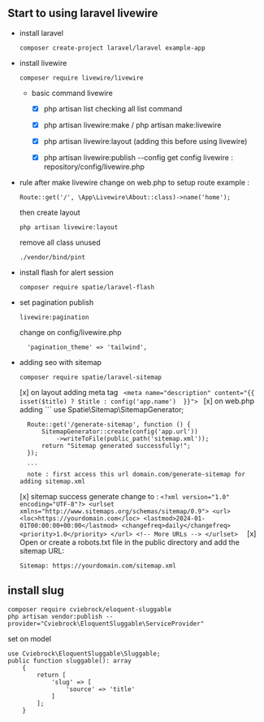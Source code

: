 ## Start to using laravel livewire
- install laravel
    ```
    composer create-project laravel/laravel example-app
    ```
- install livewire
    ```
    composer require livewire/livewire
    ```
    - basic command livewire
        * [x] php artisan list
            checking all list command
        * [x] php artisan livewire:make / php artisan make:livewire
        * [x] php artisan livewire:layout  (adding this before using livewire)
        * [x] php artisan livewire:publish --config
            get config livewire : repository/config/livewire.php


- rule 
    after make livewire change on web.php to setup route
    example :
    ```
    Route::get('/', \App\Livewire\About::class)->name('home');
    ```
    then create layout 
    ```
    php artisan livewire:layout
    ```
    remove all class unused
    ```
    ./vendor/bind/pint
    ```
- install flash for alert session
    ```
    composer require spatie/laravel-flash
    ```
- set pagination
    publish 
    ```
    livewire:pagination
    ```
    change on config/livewire.php
    ```
      'pagination_theme' => 'tailwind',
    ```
- adding seo with sitemap
    ```
    composer require spatie/laravel-sitemap
    ```
    [x] on layout adding meta tag 
        ``` 
        <meta name="description" content="{{ isset($title) ? $title : config('app.name')  }}"> 
        ```
    [x] on web.php adding 
        ```
        use Spatie\Sitemap\SitemapGenerator;

        Route::get('/generate-sitemap', function () {
            SitemapGenerator::create(config('app.url'))
                ->writeToFile(public_path('sitemap.xml'));
            return "Sitemap generated successfully!";
        });
            
        ```
        note : first access this url domain.com/generate-sitemap for adding sitemap.xml
    [x] sitemap success generate change to :
        ```
        <?xml version="1.0" encoding="UTF-8"?>
            <urlset xmlns="http://www.sitemaps.org/schemas/sitemap/0.9">
                <url>
                    <loc>https://yourdomain.com</loc>
                    <lastmod>2024-01-01T00:00:00+00:00</lastmod>
                    <changefreq>daily</changefreq>
                    <priority>1.0</priority>
                </url>
                <!-- More URLs -->
            </urlset>  
        ```
    [x] Open or create a robots.txt file in the public directory and add the sitemap URL:
    ```
    Sitemap: https://yourdomain.com/sitemap.xml

    ```

## install slug 

```
composer require cviebrock/eloquent-sluggable
php artisan vendor:publish --provider="Cviebrock\EloquentSluggable\ServiceProvider"
```
set on model 
```
use Cviebrock\EloquentSluggable\Sluggable;
public function sluggable(): array
    {
        return [
            'slug' => [
                'source' => 'title'
            ]
        ];
    }
```
